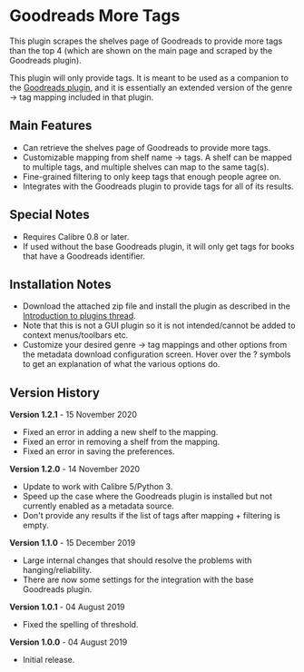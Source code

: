 # Goodreads More Tags

This plugin scrapes the shelves page of Goodreads to provide more tags than the top 4 (which are shown on the main page
and scraped by the Goodreads plugin).

This plugin will only provide tags. It is meant to be used as a companion to the
[Goodreads plugin](https://www.mobileread.com/forums/showthread.php?t=130638), and it is essentially an extended version
of the genre -> tag mapping included in that plugin.

## Main Features

- Can retrieve the shelves page of Goodreads to provide more tags.
- Customizable mapping from shelf name -> tags. A shelf can be mapped to multiple tags, and multiple shelves can map to the same tag(s).
- Fine-grained filtering to only keep tags that enough people agree on.
- Integrates with the Goodreads plugin to provide tags for all of its results.

## Special Notes

- Requires Calibre 0.8 or later.
- If used without the base Goodreads plugin, it will only get tags for books that have a Goodreads identifier.

## Installation Notes

- Download the attached zip file and install the plugin as described in the [Introduction to plugins thread](https://www.mobileread.com/forums/showthread.php?t=118680).
- Note that this is not a GUI plugin so it is not intended/cannot be added to context menus/toolbars etc.
- Customize your desired genre -> tag mappings and other options from the metadata download configuration screen. Hover over the ? symbols to get an explanation of what the various options do.

## Version History

<b>Version 1.2.1</b> - 15 November 2020

- Fixed an error in adding a new shelf to the mapping.
- Fixed an error in removing a shelf from the mapping.
- Fixed an error in saving the preferences.

<b>Version 1.2.0</b> - 14 November 2020

- Update to work with Calibre 5/Python 3.
- Speed up the case where the Goodreads plugin is installed but not currently enabled as a metadata source.
- Don't provide any results if the list of tags after mapping + filtering is empty.

<b>Version 1.1.0</b> - 15 December 2019

- Large internal changes that should resolve the problems with hanging/reliability.
- There are now some settings for the integration with the base Goodreads plugin.

<b>Version 1.0.1</b> - 04 August 2019

- Fixed the spelling of threshold.

<b>Version 1.0.0</b> - 04 August 2019

- Initial release.


